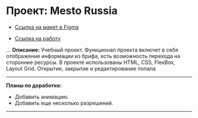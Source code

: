 # Проект: Mesto Russia


* [Ссылка на макет в Figma](https://www.figma.com/file/p64StLE56bsRWz5ai5kXGb/JavaScript.-Sprint-4-(Copy)?node-id=0%3A1&t=HdevWSIWvD5bm7tF-0)

* [Ссылка на работу](https://krisartyukova.github.io/travel-to-russia/)

...
__Описание:__   Учебный проект. Функционал проекта включет в себя отображение информации из брифа, есть возможность перехода на сторонние ресурсы. В проекте использованы HTML, CSS, FlexBox, Layout Grid.
Открытие, закрытие и редактирование попапа
___
__Планы по доработке:__
* Добавить анимацию.
* Добавить еще несколько разрешений.

___

